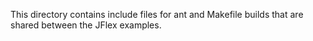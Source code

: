 This directory contains include files for ant and Makefile builds that are
shared between the JFlex examples.
